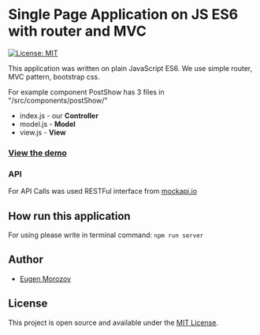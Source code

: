 # Single Page Application on JS ES6 with router and MVC 

[![License: MIT](https://img.shields.io/badge/License-MIT-green.svg)](https://opensource.org/licenses/MIT)

This application was written on plain JavaScript ES6. We use simple router, MVC pattern, bootstrap css.

For example component PostShow has 3 files 
in "/src/components/postShow/"
- index.js - our **Controller**
- model.js  - **Model**
- view.js - **View**

### [View the demo](https://eugenemdev.github.io/spa-mvc-router/)

### API

For API Calls was used RESTFul interface from [mockapi.io](https://www.mockapi.io/docs) 

## How run this application

For using please write in terminal command:
`npm run server` 

## Author

- [Eugen Morozov](https://eugenmorozov.de)

## License

This project is open source and available under the [MIT License](LICENSE).